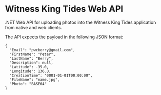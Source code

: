 Witness King Tides Web API
==========================

.NET Web API for uploading photos into the Witness King Tides application from native and web clients.

The API expects the payload in the following JSON format:

	{
	  "Email": "pwcberry@gmail.com",
	  "FirstName": "Peter",
	  "LastName": "Berry",
	  "Description": null,
	  "Latitude": -35.0,
	  "Longitude": 136.0,
	  "CreationTime": "0001-01-01T00:00:00",
	  "FileName": "name.jpg",
	  "Photo": "BASE64"
	}
